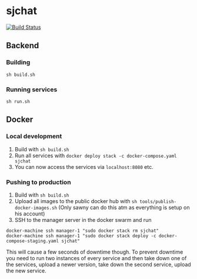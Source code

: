 # sjchat

[![Build Status](https://travis-ci.org/sjchat/sjchat.svg?branch=master)](https://travis-ci.org/sjchat/sjchat)

## Backend

### Building
``sh build.sh``

### Running services
``sh run.sh``


## Docker

### Local development

1. Build with `sh build.sh`
2. Run all services with `docker deploy stack -c docker-compose.yaml sjchat`
3. You can now access the services via `localhost:8080` etc.

### Pushing to production

1. Build with `sh build.sh`
2. Upload all images to the public docker hub with `sh tools/publish-docker-images.sh` (Only sawny can do this atm as everything is setup on his account)
3. SSH to the manager server in the docker swarm and run 
```
docker-machine ssh manager-1 "sudo docker stack rm sjchat"
docker-machine ssh manager-1 "sudo docker stack deploy -c docker-compose-staging.yaml sjchat"
```

This will cause a few seconds of downtime though. To prevent downtime you need to run two instances of every service and then take down one of the services, upload a newer version, take down the second service, upload the new service.
